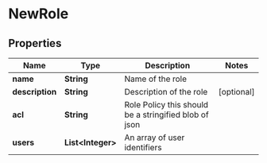 

# NewRole


## Properties

Name | Type | Description | Notes
------------ | ------------- | ------------- | -------------
**name** | **String** | Name of the role | 
**description** | **String** | Description of the role |  [optional]
**acl** | **String** | Role Policy this should be a stringified blob of json | 
**users** | **List&lt;Integer&gt;** | An array of user identifiers | 



